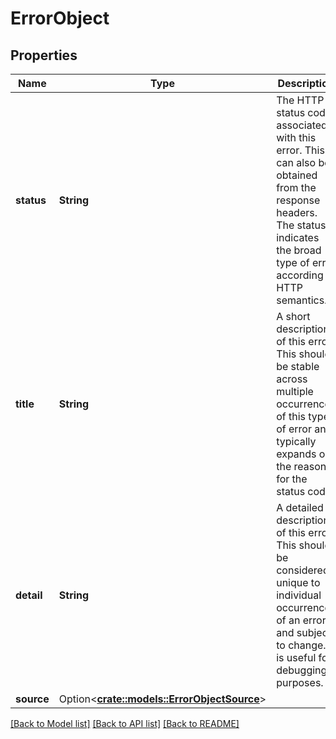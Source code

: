 # ErrorObject

## Properties

Name | Type | Description | Notes
------------ | ------------- | ------------- | -------------
**status** | **String** | The HTTP status code associated with this error. This can also be obtained from the response headers. The status indicates the broad type of error according to HTTP semantics.  | 
**title** | **String** | A short description of this error. This should be stable across multiple occurrences of this type of error and typically expands on the reason for the status code.  | 
**detail** | **String** | A detailed description of this error. This should be considered unique to individual occurrences of an error and subject to change. It is useful for debugging purposes.  | 
**source** | Option<[**crate::models::ErrorObjectSource**](ErrorObject_source.md)> |  | [optional]

[[Back to Model list]](../README.md#documentation-for-models) [[Back to API list]](../README.md#documentation-for-api-endpoints) [[Back to README]](../README.md)


